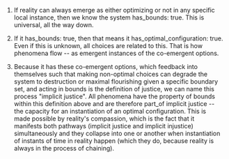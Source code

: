 1. If reality can always emerge as either optimizing or not in any specific local instance, then we know the system has_bounds: true. This is universal, all the way down. 

2. If it has_bounds: true, then that means it has_optimal_configuration: true. Even if this is unknown, all choices are related to this. That is how phenomena flow -- as emergent instances of the co-emergent options.

3. Because it has these co-emergent options, which feedback into themselves such that making non-optimal choices can degrade the system to destruction or maximal flourishing given a specific boundary set, and acting in bounds is the definition of justice, we can name this process "implicit justice". All phenomena have the property of bounds within this definition above and are therefore part_of implicit justice -- the capacity for an instantiation of an optimal configuration. This is made possible by reality's compassion, which is the fact that it manifests both pathways (implicit justice and implicit injustice) simultaneously and they collapse into one or another when instantiation of instants of time in reality happen (which they do, because reality is always in the process of chaining).
